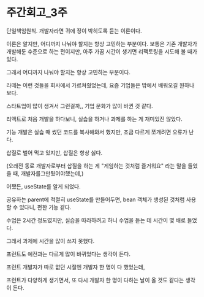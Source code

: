 # 주간회고\_3주

단일책임원칙. 개발자라면 귀에 징이 박히도록 듣는 이론이다.

이론은 알지만, 어디까지 나눠야 할지는 항상 고민하는 부분이다. 보통은 기존 개발자가 개발해둔 수준으로 하는 편이지만, 아주 가끔 시간이 생기면 리팩토링을 시도해 볼 때가 있다.

그래서 어디까지 나눠야 할지는 항상 고민하는 부분이다.



라떼는 이런 것들을 회사에서 가르쳐줬었는데, 요즘 기업들은 밖에서 배워오길 원하나 보다.

스타트업이 많이 생겨서 그런걸까,, 기업 문화가 많이 바뀐 것 같다.



리액트로 처음 개발을 하다보니, 실습을 하거나 과제를 하는 게 재미있진 않았다.&#x20;

기능 개발은 실습 때 썼던 코드를 복사해와서 했지만, 조금 다르게 쪼개려면 오류가 난다.

삽질로 벌어 먹고 있지만, 삽질은 항상 싫다.

(오래전 동료 개발자로부터 삽질을 하는 게 "게임하는 것처럼 즐거워요" 라는 말을 들었을 때, 개발자를그만뒀어야했는데,)



어쨌든, useState를 알게 되었다.

공유하는 parent에 적절히 useState를 만들어두면, bean 객체가 생성된 것처럼 사용할 수 있다니, 편한 기능 같다.&#x20;



수업은 2시간 정도였지만, 실습을 따라하려고 하니 수업을 듣는 데 시간이 몇 배로 들었다.&#x20;

그래서 과제에 시간을 많이 쓰지 못했다.



프런트도 예전과는 다르게 많이 바뀌었다는 생각이 든다.

프런트 개발자가 따로 없던 시절엔 개발자 한 명이 다 했었는데,

프런트가 다양하게 생기면서, 또 다시 개발자 한 명이 다하는 날이 올 것도 같다는 생각이 든다.














